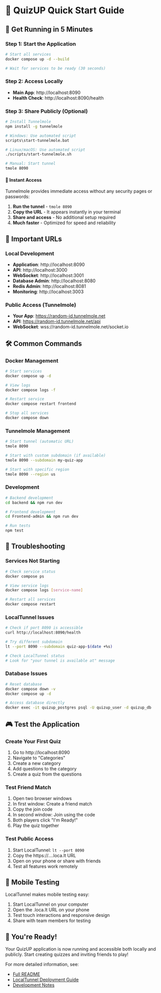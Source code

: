 # 🚀 QuizUP Quick Start Guide

## 🎯 Get Running in 5 Minutes

### Step 1: Start the Application
```bash
# Start all services
docker compose up -d --build

# Wait for services to be ready (30 seconds)
```

### Step 2: Access Locally
- **Main App**: http://localhost:8090
- **Health Check**: http://localhost:8090/health

### Step 3: Share Publicly (Optional)
```bash
# Install Tunnelmole
npm install -g tunnelmole

# Windows: Use automated script
scripts\start-tunnelmole.bat

# Linux/macOS: Use automated script
./scripts/start-tunnelmole.sh

# Manual: Start tunnel
tmole 8090
```

#### 🚀 Instant Access
Tunnelmole provides immediate access without any security pages or passwords:

1. **Run the tunnel** - `tmole 8090`
2. **Copy the URL** - It appears instantly in your terminal
3. **Share and access** - No additional setup required
4. **Much faster** - Optimized for speed and reliability

## 🔗 Important URLs

### Local Development
- **Application**: http://localhost:8090
- **API**: http://localhost:3000
- **WebSocket**: http://localhost:3001
- **Database Admin**: http://localhost:8080
- **Redis Admin**: http://localhost:8081
- **Monitoring**: http://localhost:3003

### Public Access (Tunnelmole)
- **Your App**: https://random-id.tunnelmole.net
- **API**: https://random-id.tunnelmole.net/api
- **WebSocket**: wss://random-id.tunnelmole.net/socket.io

## 🛠️ Common Commands

### Docker Management
```bash
# Start services
docker compose up -d

# View logs
docker compose logs -f

# Restart service
docker compose restart frontend

# Stop all services
docker compose down
```

### Tunnelmole Management
```bash
# Start tunnel (automatic URL)
tmole 8090

# Start with custom subdomain (if available)
tmole 8090 --subdomain my-quiz-app

# Start with specific region
tmole 8090 --region us
```



### Development
```bash
# Backend development
cd backend && npm run dev

# Frontend development
cd Frontend-admin && npm run dev

# Run tests
npm test
```

## 🔧 Troubleshooting

### Services Not Starting
```bash
# Check service status
docker compose ps

# View service logs
docker compose logs [service-name]

# Restart all services
docker compose restart
```

### LocalTunnel Issues
```bash
# Check if port 8090 is accessible
curl http://localhost:8090/health

# Try different subdomain
lt --port 8090 --subdomain quiz-app-$(date +%s)

# Check LocalTunnel status
# Look for "your tunnel is available at" message
```

### Database Issues
```bash
# Reset database
docker compose down -v
docker compose up -d

# Access database directly
docker exec -it quizup_postgres psql -U quizup_user -d quizup_db
```

## 🎮 Test the Application

### Create Your First Quiz
1. Go to http://localhost:8090
2. Navigate to "Categories" 
3. Create a new category
4. Add questions to the category
5. Create a quiz from the questions

### Test Friend Match
1. Open two browser windows
2. In first window: Create a friend match
3. Copy the join code
4. In second window: Join using the code
5. Both players click "I'm Ready!"
6. Play the quiz together

### Test Public Access
1. Start LocalTunnel: `lt --port 8090`
2. Copy the https://....loca.lt URL
3. Open on your phone or share with friends
4. Test all features work remotely

## 📱 Mobile Testing

LocalTunnel makes mobile testing easy:
1. Start LocalTunnel on your computer
2. Open the .loca.lt URL on your phone
3. Test touch interactions and responsive design
4. Share with team members for testing

## 🎉 You're Ready!

Your QuizUP application is now running and accessible both locally and publicly. Start creating quizzes and inviting friends to play!

For more detailed information, see:
- [Full README](README.md)
- [LocalTunnel Deployment Guide](LOCALTUNNEL_DEPLOYMENT.md)
- [Development Notes](DEV_NOTES.md)
